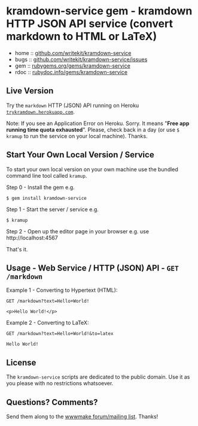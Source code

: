 # kramdown-service gem - kramdown HTTP JSON API service (convert markdown to HTML or LaTeX)

* home  :: [github.com/writekit/kramdown-service](https://github.com/writekit/kramdown-service)
* bugs  :: [github.com/writekit/kramdown-service/issues](https://github.com/writekit/kramdown-service/issues)
* gem   :: [rubygems.org/gems/kramdown-service](https://rubygems.org/gems/kramdown-service)
* rdoc  :: [rubydoc.info/gems/kramdown-service](http://rubydoc.info/gems/kramdown-service)


## Live Version

Try the `markdown` HTTP (JSON) API running
on Heroku [`trykramdown.herokuapp.com`](http://trykramdown.herokuapp.com).

Note: If you see an Application Error on Heroku. Sorry. It means "**Free app running time quota exhausted**".
Please, check back in a day (or use `$ kramup` to run the service on your local machine). Thanks.


## Start Your Own Local Version / Service

To start your own local version on your own machine use the bundled command line tool called `kramup`.

Step 0 - Install the gem e.g.

    $ gem install kramdown-service

Step 1 - Start the server / service e.g.

    $ kramup
    
Step 2 - Open up the editor page in your browser e.g. use http://localhost:4567

That's it. 


## Usage - Web Service / HTTP (JSON) API - `GET /markdown`


Example 1 - Converting to Hypertext (HTML):

    GET /markdown?text=Hello+World!
    
    <p>Hello World!</p>


Example 2 - Converting to LaTeX:

    GET /markdown?text=Hello+World!&to=latex
    
    Hello World!




## License

The `kramdown-service` scripts are dedicated to the public domain.
Use it as you please with no restrictions whatsoever.


## Questions? Comments?

Send them along to the
[wwwmake forum/mailing list](http://groups.google.com/group/wwwmake).
Thanks!


